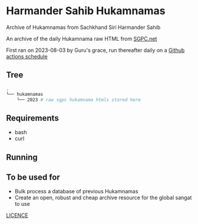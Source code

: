 # Harmander Sahib Hukamnamas

Archive of Hukamnamas from Sachkhand Siri Harmander Sahib

An archive of the daily Hukamnama raw HTML from [SGPC.net]()

First ran on 2023-08-03 by Guru's grace, run thereafter daily on a [Github actions schedule](https://docs.github.com/en/actions/using-workflows/events-that-trigger-workflows#schedule)

## Tree

```bash
.
└── hukamnamas
    └── 2023 # raw sgpc hukamnama htmls stored here

```

## Requirements

- bash
- curl

## Running

## To be used for

- Bulk process a database of previous Hukamnamas
- Create an open, robust and cheap archive resource for the global sangat to use

[LICENCE](LICENCE)
